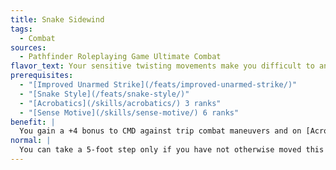 ```yaml
---
title: Snake Sidewind
tags:
  - Combat
sources:
  - Pathfinder Roleplaying Game Ultimate Combat
flavor_text: Your sensitive twisting movements make you difficult to anticipate combat.
prerequisites:
  - "[Improved Unarmed Strike](/feats/improved-unarmed-strike/)"
  - "[Snake Style](/feats/snake-style/)"
  - "[Acrobatics](/skills/acrobatics/) 3 ranks"
  - "[Sense Motive](/skills/sense-motive/) 6 ranks"
benefit: |
  You gain a +4 bonus to CMD against trip combat maneuvers and on [Acrobatics](/skills/acrobatics/) checks and saving throws to avoid being knocked prone. While using the [Snake Style](/feats/snake-style/) feat, whenever you score a critical threat with your unarmed strike, you can make a [Sense Motive](/skills/sense-motive/) check in place of the attack roll to confirm the critical hit. Whenever you score a critical hit with your unarmed strike, you can spend an immediate action to take a 5-foot step even if you have otherwise moved this round.
normal: |
  You can take a 5-foot step only if you have not otherwise moved this round.
---
```


